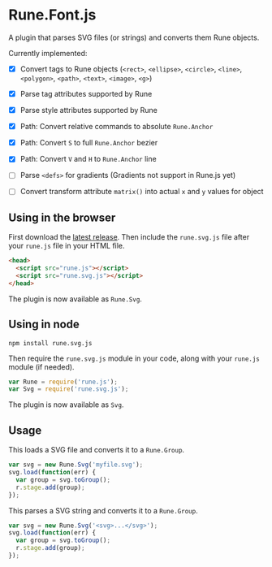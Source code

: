 # Rune.Font.js

A plugin that parses SVG files (or strings) and converts them Rune objects.

Currently implemented:

- [x] Convert tags to Rune objects (`<rect>`, `<ellipse>`, `<circle>`, `<line>`, `<polygon>`, `<path>`, `<text>`, `<image>`, `<g>`)
- [x] Parse tag attributes supported by Rune
- [x] Parse style attributes supported by Rune
- [x] Path: Convert relative commands to absolute `Rune.Anchor`
- [x] Path: Convert `S` to full `Rune.Anchor` bezier
- [x] Path: Convert `V` and `H` to `Rune.Anchor` line
- [ ] Parse `<defs>` for gradients (Gradients not support in Rune.js yet)
- [ ] Convert transform attribute `matrix()` into actual `x` and `y` values for object


## Using in the browser

First download the [latest release](https://github.com/runemadsen/rune.svg.js/releases/latest). Then include the `rune.svg.js` file after your `rune.js` file in your HTML file.

```html
<head>
  <script src="rune.js"></script>
  <script src="rune.svg.js"></script>
</head>
```

The plugin is now available as `Rune.Svg`.

## Using in node

`npm install rune.svg.js`

Then require the `rune.svg.js` module in your code, along with your `rune.js` module (if needed).

```js
var Rune = require('rune.js');
var Svg = require('rune.svg.js');
```

The plugin is now available as `Svg`.

## Usage

This loads a SVG file and converts it to a `Rune.Group`.

```js
var svg = new Rune.Svg('myfile.svg');
svg.load(function(err) {
  var group = svg.toGroup();
  r.stage.add(group);
});
```

This parses a SVG string and converts it to a `Rune.Group`.

```js
var svg = new Rune.Svg('<svg>...</svg>');
svg.load(function(err) {
  var group = svg.toGroup();
  r.stage.add(group);
});
```
